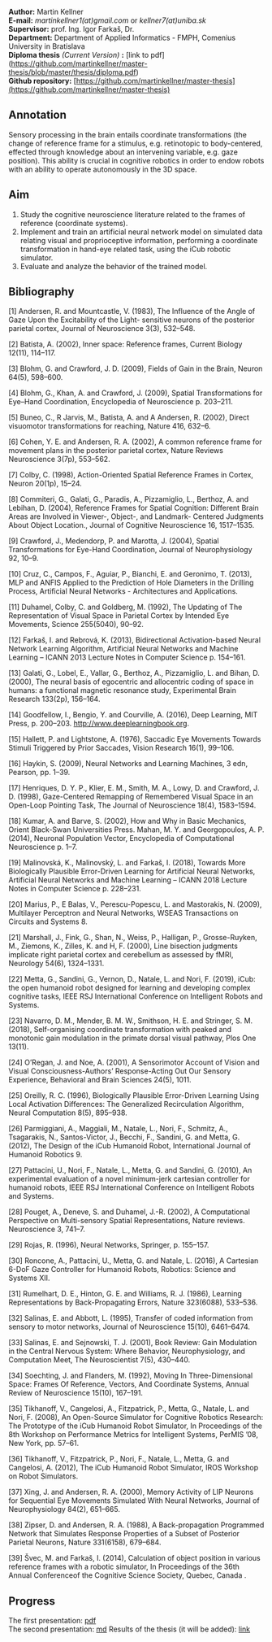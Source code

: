 **Author:** Martin Kellner<br>
**E-mail:** *martinkellner1(at)gmail.com* or *kellner7(at)uniba.sk* <br>
**Supervisor:** prof. Ing. Igor Farkaš, Dr. <br>
**Department:** Department of Applied Informatics - FMPH, Comenius University in Bratislava <br>
**Diploma thesis** *(Current Version)* **:** [link to pdf] (https://github.com/martinkellner/master-thesis/blob/master/thesis/diploma.pdf) <br>
**Github repository:** [https://github.com/martinkellner/master-thesis](https://github.com/martinkellner/master-thesis)

## Annotation
Sensory processing in the brain entails coordinate transformations (the change of reference frame for a stimulus, e.g. retinotopic to body-centered, effected through knowledge about an intervening variable, e.g. gaze position). This ability is crucial in cognitive robotics in order to endow robots with an ability to operate autonomously in the 3D space.
## Aim
1. Study the cognitive neuroscience literature related to the frames of reference (coordinate systems).
2. Implement and train an artificial neural network model on simulated data relating visual and proprioceptive information, performing a coordinate transformation in hand-eye related task, using the iCub robotic simulator.
3. Evaluate and analyze the behavior of the trained model.
## Bibliography
[1] Andersen, R. and Mountcastle, V. (1983), The Influence of the Angle of Gaze Upon the Excitability of the Light- sensitive neurons of the posterior parietal cortex, Journal of Neuroscience 3(3), 532–548.

[2] Batista, A. (2002), Inner space: Reference frames, Current Biology 12(11), 114–117.

[3] Blohm, G. and Crawford, J. D. (2009), Fields of Gain in the Brain, Neuron 64(5), 598–600.

[4] Blohm, G., Khan, A. and Crawford, J. (2009), Spatial Transformations for Eye–Hand Coordination, Encyclopedia of Neuroscience p. 203–211.

[5] Buneo, C., R Jarvis, M., Batista, A. and A Andersen, R. (2002), Direct visuomotor transformations for reaching, Nature 416, 632–6.

[6] Cohen, Y. E. and Andersen, R. A. (2002), A common reference frame for movement plans in the posterior parietal cortex, Nature Reviews Neuroscience 3(7p), 553–562.

[7] Colby, C. (1998), Action-Oriented Spatial Reference Frames in Cortex, Neuron 20(1p), 15–24.

[8] Commiteri, G., Galati, G., Paradis, A., Pizzamiglio, L., Berthoz, A. and Lebihan, D. (2004), Reference Frames for Spatial Cognition: Different Brain Areas are Involved in Viewer-, Object-, and Landmark- Centered Judgments About Object
Location., Journal of Cognitive Neuroscience 16, 1517–1535.

[9] Crawford, J., Medendorp, P. and Marotta, J. (2004), Spatial Transformations for Eye-Hand Coordination, Journal of Neurophysiology 92, 10–9.

[10] Cruz, C., Campos, F., Aguiar, P., Bianchi, E. and Geronimo, T. (2013), MLP and ANFIS Applied to the Prediction of Hole Diameters in the Drilling Process, Artificial Neural Networks - Architectures and Applications.

[11] Duhamel, Colby, C. and Goldberg, M. (1992), The Updating of The Representation of Visual Space in Parietal Cortex by Intended Eye Movements, Science 255(5040), 90–92.

[12] Farkaš, I. and Rebrová, K. (2013), Bidirectional Activation-based Neural Network Learning Algorithm, Artificial Neural Networks and Machine Learning – ICANN 2013 Lecture Notes in Computer Science p. 154–161.

[13] Galati, G., Lobel, E., Vallar, G., Berthoz, A., Pizzamiglio, L. and Bihan, D. (2000), The neural basis of egocentric and allocentric coding of space in humans: a functional magnetic resonance study, Experimental Brain Research 133(2p), 156–164.

[14] Goodfellow, I., Bengio, Y. and Courville, A. (2016), Deep Learning, MIT Press, p. 200–203. http://www.deeplearningbook.org.

[15] Hallett, P. and Lightstone, A. (1976), Saccadic Eye Movements Towards Stimuli Triggered by Prior Saccades, Vision Research 16(1), 99–106.

[16] Haykin, S. (2009), Neural Networks and Learning Machines, 3 edn, Pearson, pp. 1–39.

[17] Henriques, D. Y. P., Klier, E. M., Smith, M. A., Lowy, D. and Crawford, J. D. (1998), Gaze-Centered Remapping of Remembered Visual Space in an Open-Loop Pointing Task, The Journal of Neuroscience 18(4), 1583–1594.

[18] Kumar, A. and Barve, S. (2002), How and Why in Basic Mechanics, Orient Black-Swan Universities Press.
Mahan, M. Y. and Georgopoulos, A. P. (2014), Neuronal Population Vector, Encyclopedia of Computational Neuroscience p. 1–7.

[19] Malinovská, K., Malinovský, L. and Farkaš, I. (2018), Towards More Biologically Plausible Error-Driven Learning for Artificial Neural Networks, Artificial Neural Networks and Machine Learning – ICANN 2018 Lecture Notes in Computer
Science p. 228–231.

[20] Marius, P., E Balas, V., Perescu-Popescu, L. and Mastorakis, N. (2009), Multilayer Perceptron and Neural Networks, WSEAS Transactions on Circuits and Systems 8.

[21] Marshall, J., Fink, G., Shan, N., Weiss, P., Halligan, P., Grosse-Ruyken, M., Ziemons, K., Zilles, K. and H, F. (2000), Line bisection judgments implicate right parietal cortex and cerebellum as assessed by fMRI, Neurology 54(6), 1324–1331.

[22] Metta, G., Sandini, G., Vernon, D., Natale, L. and Nori, F. (2019), iCub: the open humanoid robot designed for learning and developing complex cognitive tasks, IEEE RSJ International Conference on Intelligent Robots and Systems.

[23] Navarro, D. M., Mender, B. M. W., Smithson, H. E. and Stringer, S. M. (2018), Self-organising coordinate transformation with peaked and monotonic gain modulation in the primate dorsal visual pathway, Plos One 13(11).

[24] O’Regan, J. and Noe, A. (2001), A Sensorimotor Account of Vision and Visual Consciousness-Authors’ Response-Acting Out Our Sensory Experience, Behavioral and Brain Sciences 24(5), 1011. 

[25] Oreilly, R. C. (1996), Biologically Plausible Error-Driven Learning Using Local Activation Differences: The Generalized Recirculation Algorithm, Neural Computation 8(5), 895–938.

[26] Parmiggiani, A., Maggiali, M., Natale, L., Nori, F., Schmitz, A., Tsagarakis, N., Santos-Victor, J., Becchi, F., Sandini, G. and Metta, G. (2012), The Design of the iCub Humanoid Robot, International Journal of Humanoid Robotics 9.

[27] Pattacini, U., Nori, F., Natale, L., Metta, G. and Sandini, G. (2010), An experimental evaluation of a novel minimum-jerk cartesian controller for humanoid robots, IEEE RSJ International Conference on Intelligent Robots and Systems.

[28] Pouget, A., Deneve, S. and Duhamel, J.-R. (2002), A Computational Perspective on Multi-sensory Spatial Representations, Nature reviews. Neuroscience 3, 741–7.

[29] Rojas, R. (1996), Neural Networks, Springer, p. 155–157.

[30] Roncone, A., Pattacini, U., Metta, G. and Natale, L. (2016), A Cartesian 6-DoF Gaze Controller for Humanoid Robots, Robotics: Science and Systems XII.

[31] Rumelhart, D. E., Hinton, G. E. and Williams, R. J. (1986), Learning Representations by Back-Propagating Errors, Nature 323(6088), 533–536. 

[32] Salinas, E. and Abbott, L. (1995), Transfer of coded information from sensory to motor networks, Journal of Neuroscience 15(10), 6461–6474.

[33] Salinas, E. and Sejnowski, T. J. (2001), Book Review: Gain Modulation in the Central Nervous System: Where Behavior, Neurophysiology, and Computation Meet, The Neuroscientist 7(5), 430–440.

[34] Soechting, J. and Flanders, M. (1992), Moving In Three-Dimensional Space: Frames Of Reference, Vectors, And Coordinate Systems, Annual Review of Neuroscience 15(10), 167–191.

[35] Tikhanoff, V., Cangelosi, A., Fitzpatrick, P., Metta, G., Natale, L. and Nori, F. (2008), An Open-Source Simulator for Cognitive Robotics Research: The Prototype of the iCub Humanoid Robot Simulator, In Proceedings of the 8th Workshop
on Performance Metrics for Intelligent Systems, PerMIS ’08, New York, pp. 57–61.

[36] Tikhanoff, V., Fitzpatrick, P., Nori, F., Natale, L., Metta, G. and Cangelosi, A. (2012), The iCub Humanoid Robot Simulator, IROS Workshop on Robot Simulators.

[37] Xing, J. and Andersen, R. A. (2000), Memory Activity of LIP Neurons for Sequential Eye Movements Simulated With Neural Networks, Journal of Neurophysiology 84(2), 651–665.

[38] Zipser, D. and Andersen, R. A. (1988), A Back-propagation Programmed Network that Simulates Response Properties of a Subset of Posterior Parietal Neurons, Nature 331(6158), 679–684. 

[39] Švec, M. and Farkaš, I. (2014), Calculation of object position in various reference frames with a robotic simulator, In Proceedings of the 36th Annual Conferenceof the Cognitive Science Society, Quebec, Canada .

## Progress
The first presentation: <a href="http://www.st.fmph.uniba.sk/~kellner7/prez/ds.pdf">pdf</a> <br>
The second presentation: <a href="https://github.com/martinkellner/master-thesis/blob/master/notes/progress/README.md">md</a>
Results of the thesis (it will be added): <a href="https://github.com/martinkellner/master-thesis/blob/master/notes/progress/README.md">link</a>

